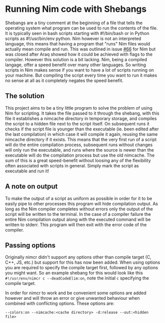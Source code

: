 # Running Nim code with Shebangs
Shebangs are a tiny comment at the beginning of a file that tells the operating system what program can be used to run the contents of the file. It is typically seen in bash scripts starting with #!/bin/bash or in Python scripts as #!/usr/bin/env python. Nim however is not an interpreted language, this means that having a program that "runs" Nim files would actually mean compile and run. This was outlined in issue [#66](https://github.com/nim-lang/Nim/issues/66) for Nim but was closed after Araq showed how it could be achieved with flags to the compiler. However this solution is a bit lacking. Nim, being a compiled langage, offer a speed benefit over many other languages. So writing scripts in Nim makes sense if you want to have a lot of scripts running on your machine. But compiling the script every time you want to run it makes no sense at all as it completely negates the speed benefit.

## The solution
This project aims to be a tiny little program to solve the problem of using Nim for scripting. It takes the file passed to it through the shebang, with this file it establishes a nimcache directory in temporary storage, and compiles the script to a hidden file next to the script itself. On subsequent runs it checks if the script file is younger than the executable (ie. been edited after the last compilation) in which case it will compile it again, reusing the same nimcache directory if it exists. This means that the very first run of a script will do the entire compilation process, subsequent runs without changes will only run the executable, and runs where the source is newer than the executable will do the compilation process but use the old nimcache. The sum of this is a great speed-benefit without loosing any of the flexibility often associated with scripts in general. Simply mark the script as executable and run it!

## A note on output
To make the output of a script as uniform as possible in order for it to be easily pipe to other processes this program will hide compilation output. As long as the Nim compiler completes without errors only the output of the script will be written to the terminal. In the case of a compiler failure the entire Nim compilation output along with the executed command will be written to stderr. This program will then exit with the error code of the compiler.

## Passing options
Originally nimcr didn't support any options other than compile target (C, C++, JS, etc.) but support for this has now been added. When using options you are required to specify the compile target first, followed by any options you might want. So an example shebang for this would look like this `#!/usr/env/nimcr c --deadCodeElim:on`, note the initial `c` specifying the compile target.

In order for nimcr to work and be convenient some options are added however and will throw an error or give unwanted behaviour when combined with conflicting options. These options are: 
```
--colors:on --nimcache:<cache directory> -d:release --out:<hidden file>
```
